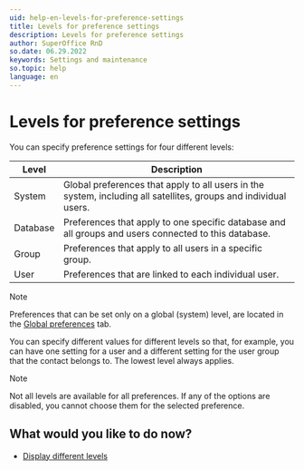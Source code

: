 ```yaml
---
uid: help-en-levels-for-preference-settings
title: Levels for preference settings
description: Levels for preference settings
author: SuperOffice RnD
so.date: 06.29.2022
keywords: Settings and maintenance
so.topic: help
language: en
---
```


# Levels for preference settings

You can specify preference settings for four different levels:

| Level | Description |
|---|---|
| System | Global preferences that apply to all users in the system, including all satellites, groups and individual users. |
| Database | Preferences that apply to one specific database and all groups and users connected to this database. |
| Group | Preferences that apply to all users in a specific group. |
| User | Preferences that are linked to each individual user. |

> [!NOTE]
> Preferences that can be set only on a global (system) level, are located in the [Global preferences][1] tab.

You can specify different values for different levels so that, for example, you can have one setting for a user and a different setting for the user group that the contact belongs to. The lowest level always applies.

> [!NOTE]
> Not all levels are available for all preferences. If any of the options are disabled, you cannot choose them for the selected preference.

## What would you like to do now?

* [Display different levels][2]

<!-- Referenced links -->
[1]: ../global-preferences.md
[2]: displaying-different-levels.md

<!-- Referenced images -->
